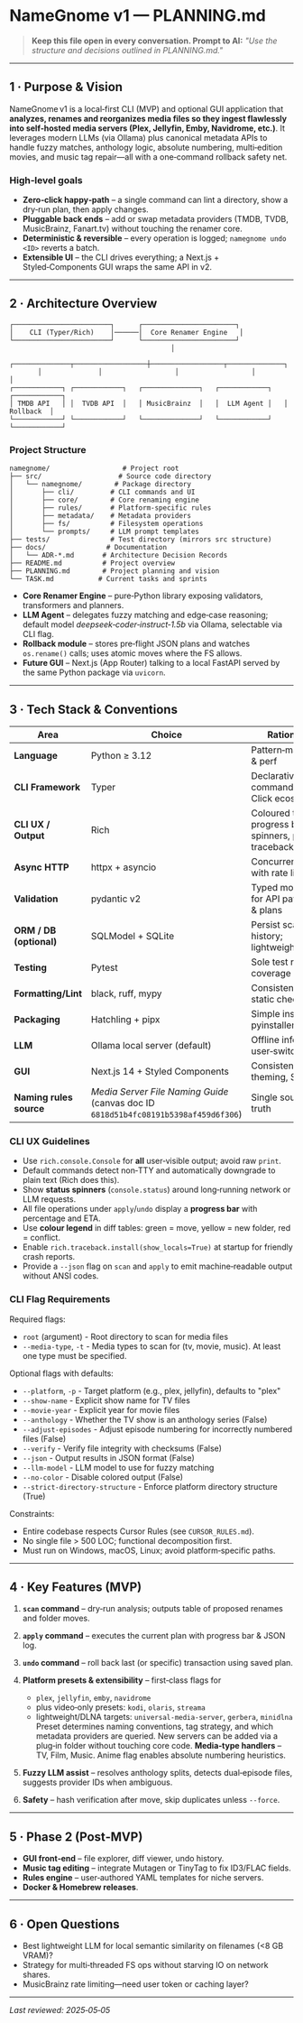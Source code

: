 # NameGnome v1 — PLANNING.md

> **Keep this file open in every conversation. Prompt to AI:** *"Use the structure and decisions outlined in PLANNING.md."*

---

## 1 · Purpose & Vision

NameGnome v1 is a local‑first CLI (MVP) and optional GUI application that **analyzes, renames and reorganizes media files so they ingest flawlessly into self‑hosted media servers (Plex, Jellyfin, Emby, Navidrome, etc.)**.  It leverages modern LLMs (via Ollama) plus canonical metadata APIs to handle fuzzy matches, anthology logic, absolute numbering, multi‑edition movies, and music tag repair—all with a one‑command rollback safety net.

### High‑level goals

* **Zero‑click happy‑path** – a single command can lint a directory, show a dry‑run plan, then apply changes.
* **Pluggable back ends** – add or swap metadata providers (TMDB, TVDB, MusicBrainz, Fanart.tv) without touching the renamer core.
* **Deterministic & reversible** – every operation is logged; `namegnome undo <ID>` reverts a batch.
* **Extensible UI** – the CLI drives everything; a Next.js + Styled‑Components GUI wraps the same API in v2.

---

## 2 · Architecture Overview

```
┌────────────────────────┐      ┌───────────────────────┐
│    CLI (Typer/Rich)    │──────│  Core Renamer Engine   │
└────────────────────────┘      └───────────────────────┘
                                        │
       ┌──────────────┬──────────────────┼──────────────────┬──────────────┐
       │              │                  │                  │              │
┌────────────┐ ┌────────────┐   ┌──────────────┐   ┌────────────┐   ┌────────────┐
│ TMDB API   │ │  TVDB API  │   │ MusicBrainz  │   │  LLM Agent │   │  Rollback  │
└────────────┘ └────────────┘   └──────────────┘   └────────────┘   └────────────┘
```

### Project Structure

```
namegnome/                  # Project root
├── src/                   # Source code directory
│   └── namegnome/        # Package directory
│       ├── cli/         # CLI commands and UI
│       ├── core/        # Core renaming engine
│       ├── rules/       # Platform-specific rules
│       ├── metadata/    # Metadata providers
│       ├── fs/          # Filesystem operations
│       └── prompts/     # LLM prompt templates
├── tests/               # Test directory (mirrors src structure)
├── docs/               # Documentation
│   └── ADR-*.md       # Architecture Decision Records
├── README.md          # Project overview
├── PLANNING.md        # Project planning and vision
└── TASK.md           # Current tasks and sprints
```

* **Core Renamer Engine** – pure‑Python library exposing validators, transformers and planners.
* **LLM Agent** – delegates fuzzy matching and edge‑case reasoning; default model *deepseek‑coder‑instruct‑1.5b* via Ollama, selectable via CLI flag.
* **Rollback module** – stores pre‑flight JSON plans and watches `os.rename()` calls; uses atomic moves where the FS allows.
* **Future GUI** – Next.js (App Router) talking to a local FastAPI served by the same Python package via `uvicorn`.

---

## 3 · Tech Stack & Conventions

| Area                    | Choice                                                                              | Rationale                                                   |
| ----------------------- | ----------------------------------------------------------------------------------- | ----------------------------------------------------------- |
| **Language**            | Python ≥ 3.12                                                                       | Pattern‑matching & perf                                     |
| **CLI Framework**       | Typer                                                                               | Declarative commands & Click ecosystem                      |
| **CLI UX / Output**     | Rich                                                                                | Coloured tables, progress bars, spinners, pretty tracebacks |
| **Async HTTP**          | httpx + asyncio                                                                     | Concurrency with rate limits                                |
| **Validation**          | pydantic v2                                                                         | Typed models for API payloads & plans                       |
| **ORM / DB (optional)** | SQLModel + SQLite                                                                   | Persist scan history; lightweight                           |
| **Testing**             | Pytest                                                                              | Sole test runner; coverage 90 %+                            |
| **Formatting/Lint**     | black, ruff, mypy                                                                   | Consistency & static checks                                 |
| **Packaging**           | Hatchling + pipx                                                                    | Simple install; pyinstaller later                           |
| **LLM**                 | Ollama local server (default)                                                       | Offline inference, user‑switchable                          |
| **GUI**                 | Next.js 14 + Styled Components                                                      | Consistent theming, SSR                                     |
| **Naming rules source** | *Media Server File Naming Guide* (canvas doc ID `6818d51b4fc08191b5398af459d6f306`) | Single source of truth                                      |

### CLI UX Guidelines

* Use `rich.console.Console` for **all** user‑visible output; avoid raw `print`.
* Default commands detect non‑TTY and automatically downgrade to plain text (Rich does this).
* Show **status spinners** (`console.status`) around long‑running network or LLM requests.
* All file operations under `apply`/`undo` display a **progress bar** with percentage and ETA.
* Use **colour legend** in diff tables: green = move, yellow = new folder, red = conflict.
* Enable `rich.traceback.install(show_locals=True)` at startup for friendly crash reports.
* Provide a `--json` flag on `scan` and `apply` to emit machine‑readable output without ANSI codes.

### CLI Flag Requirements

Required flags:
* `root` (argument) - Root directory to scan for media files
* `--media-type`, `-t` - Media types to scan for (tv, movie, music). At least one type must be specified.

Optional flags with defaults:
* `--platform`, `-p` - Target platform (e.g., plex, jellyfin), defaults to "plex"
* `--show-name` - Explicit show name for TV files
* `--movie-year` - Explicit year for movie files
* `--anthology` - Whether the TV show is an anthology series (False)
* `--adjust-episodes` - Adjust episode numbering for incorrectly numbered files (False)
* `--verify` - Verify file integrity with checksums (False)
* `--json` - Output results in JSON format (False)
* `--llm-model` - LLM model to use for fuzzy matching
* `--no-color` - Disable colored output (False)
* `--strict-directory-structure` - Enforce platform directory structure (True)

Constraints:

* Entire codebase respects Cursor Rules (see `CURSOR_RULES.md`).
* No single file > 500 LOC; functional decomposition first.
* Must run on Windows, macOS, Linux; avoid platform‑specific paths.

---

## 4 · Key Features (MVP)

1. **`scan` command** – dry‑run analysis; outputs table of proposed renames and folder moves.
2. **`apply` command** – executes the current plan with progress bar & JSON log.
3. **`undo` command** – roll back last (or specific) transaction using saved plan.
4. **Platform presets & extensibility** – first‑class flags for

   * `plex`, `jellyfin`, `emby`, `navidrome`
   * plus video‑only presets: `kodi`, `olaris`, `streama`
   * lightweight/DLNA targets: `universal‑media‑server`, `gerbera`, `minidlna`
     Preset determines naming conventions, tag strategy, and which metadata providers are queried.  New servers can be added via a plug‑in folder without touching core code. **Media‑type handlers** – TV, Film, Music.  Anime flag enables absolute numbering heuristics.
5. **Fuzzy LLM assist** – resolves anthology splits, detects dual‑episode files, suggests provider IDs when ambiguous.
6. **Safety** – hash verification after move, skip duplicates unless `--force`.

---

## 5 · Phase 2 (Post‑MVP)

* **GUI front‑end** – file explorer, diff viewer, undo history.
* **Music tag editing** – integrate Mutagen or TinyTag to fix ID3/FLAC fields.
* **Rules engine** – user‑authored YAML templates for niche servers.
* **Docker & Homebrew releases**.

---

## 6 · Open Questions

* Best lightweight LLM for local semantic similarity on filenames (<8 GB VRAM)?
* Strategy for multi‑threaded FS ops without starving IO on network shares.
* MusicBrainz rate limiting—need user token or caching layer?

---

*Last reviewed: 2025‑05‑05*
